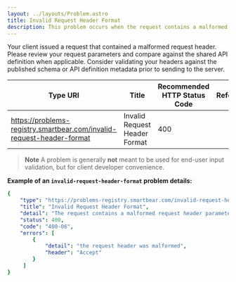 ```yaml
---
layout: ../layouts/Problem.astro
title: Invalid Request Header Format
description: This problem occurs when the request contains a malformed request header.
---
```


Your client issued a request that contained a malformed request header. Please review your request parameters and compare against the shared API definition when applicable. Consider validating your headers against the published schema or API definition metadata prior to sending to the server.

| Type URI | Title | Recommended HTTP Status Code | Reference |
|----------|-------|------------------------------|-----------|
|https://problems-registry.smartbear.com/invalid-request-header-format|Invalid Request Header Format|400||

> **Note** A problem is generally **not** meant to be used for end-user input validation, but for client developer convenience. 


**Example of an `invalid-request-header-format` problem details:**
```yaml
{
    "type": "https://problems-registry.smartbear.com/invalid-request-header-format",
    "title": "Invalid Request Header Format",
    "detail": "The request contains a malformed request header parameter.",
    "status": 400,
    "code": "400-06",
    "errors": [
        {
            "detail": "the request header was malformed",
            "header": "Accept"
        }
     ]
}
```

